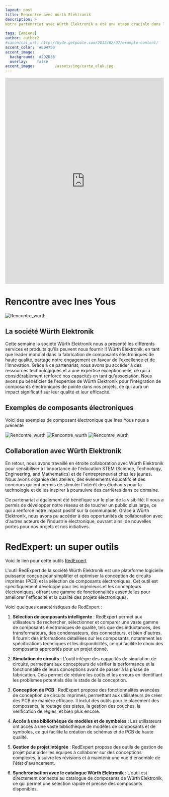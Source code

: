 ```yaml
---
layout: post
title: Rencontre avec Würth Elektronik
description: > 
Notre partenariat avec Würth Elektronik a été une étape cruciale dans le développement de notre association Unimakers. Cette collaboration stratégique a ouvert de nouvelles perspectives passionnantes pour notre mission visant à promouvoir l'innovation, l'éducation et l'entrepreneuriat dans le domaine de la technologie.
  
tags: [Amiens]
author: author2
#canonical_url: http://hyde.getpoole.com/2012/02/07/example-content/
accent_color: '#E04750'
accent_image:       
  background: '#2D2D36'
  overlay:    false
accent_image:         /assets/img/carte_elek.jpg
---
```


<iframe src="https://www.linkedin.com/embed/feed/update/urn:li:share:7120834749551505408" height="654" width="504" frameborder="0" allowfullscreen="" title="Post intégré"></iframe>

# Rencontre avec Ines Yous
![Rencontre_wurth](/assets/img/Ines_Yous.jpg)
## La société Würth Elektronik  
Cette semaine la société Würth Elektronik nous a présenté les différents services et produits qu'ils peuvent nous fournir !!
Würth Elektronik, en tant que leader mondial dans la fabrication de composants électroniques de haute qualité, partage notre engagement en faveur de l'excellence et de l'innovation. Grâce à ce partenariat, nous avons pu accéder à des ressources technologiques et à une expertise exceptionnelle, ce qui a considérablement renforcé nos capacités en tant qu'association. Nous avons pu bénéficier de l'expertise de Würth Elektronik pour l'intégration de composants électroniques de pointe dans nos projets, ce qui aura un impact significatif sur leur qualité et leur efficacité.

## Exemples de composants électroniques
Voici des exemples de composant électronique que Ines Yous nous a présenté 

![Rencontre_wurth](/assets/img/post/Post_wurth/exemple_1.jpg)
![Rencontre_wurth](/assets/img/post/Post_wurth/exemple_1.jpg)
![Rencontre_wurth](/assets/img/post/Post_wurth/exemple_3.jpg)

## Collaboration avec Würth Elektronik

En retour, nous avons travaillé en étroite collaboration avec Würth Elektronik pour sensibiliser à l'importance de l'éducation STEM (Science, Technology, Engineering, and Mathematics) et de l'entrepreneuriat chez les jeunes. Nous avons organisé des ateliers, des événements éducatifs et des concours qui ont permis de stimuler l'intérêt des étudiants pour la technologie et de les inspirer à poursuivre des carrières dans ce domaine.

Ce partenariat a également été bénéfique sur le plan de la visibilité. Il nous a permis de développer notre réseau et de toucher un public plus large, ce qui a renforcé notre impact positif sur la communauté. Grâce à Würth Elektronik, nous avons pu accéder à des opportunités de collaboration avec d'autres acteurs de l'industrie électronique, ouvrant ainsi de nouvelles portes pour nos projets et nos initiatives.

# RedExpert: un super outils 

Voici le lien pour cette outils [RedExpert](https://redexpert.we-online.com/we-redexpert/en/#/home)

L'outil RedExpert de la société Würth Elektronik est une plateforme logicielle puissante conçue pour simplifier et optimiser la conception de circuits imprimés (PCB) et la sélection de composants électroniques. Cet outil est spécifiquement développé pour les ingénieurs et les concepteurs électroniques, offrant une gamme de fonctionnalités essentielles pour améliorer l'efficacité et la qualité des projets électroniques.

Voici quelques caractéristiques de RedExpert :

1. **Sélection de composants intelligente** : RedExpert permet aux utilisateurs de rechercher, sélectionner et comparer une vaste gamme de composants électroniques de qualité, tels que des inductances, des transformateurs, des condensateurs, des connecteurs, et bien d'autres. Il fournit des informations détaillées sur les composants, notamment les spécifications techniques et les disponibilités, ce qui facilite le choix des composants appropriés pour un projet donné.

2. **Simulation de circuits** : L'outil intègre des capacités de simulation de circuits, permettant aux concepteurs de vérifier la performance et la fonctionnalité de leurs conceptions avant de passer à la phase de fabrication. Cela permet de réduire les coûts et les erreurs en identifiant les problèmes potentiels dès le stade de la conception.

3. **Conception de PCB** : RedExpert propose des fonctionnalités avancées de conception de circuits imprimés, permettant aux utilisateurs de créer des PCB de manière efficace. Il inclut des outils pour le placement des composants, le routage des pistes, la gestion des couches, la vérification de règles, et bien plus encore.

4. **Accès à une bibliothèque de modèles et de symboles** : Les utilisateurs ont accès à une vaste bibliothèque de modèles de composants et de symboles, ce qui facilite la création de schémas et de PCB de haute qualité.

5. **Gestion de projet intégrée** : RedExpert propose des outils de gestion de projet pour aider les équipes à collaborer sur des conceptions complexes, à suivre les révisions et à maintenir une vue d'ensemble de l'état d'avancement.

6. **Synchronisation avec le catalogue Würth Elektronik** : L'outil est directement connecté au catalogue de composants de Würth Elektronik, ce qui permet une sélection rapide et précise des composants disponibles.
